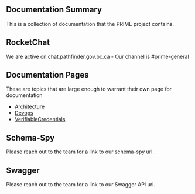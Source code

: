 ## Documentation Summary
This is a collection of documentation that the PRIME project contains.

## RocketChat
We are active on chat.pathfinder.gov.bc.ca - Our channel is #prime-general

## Documentation Pages
These are topics that are large enough to warrant their own page for documentation
- [Architecture](Architecture.md)
- [Devops](Devops.md)
- [VerifiableCredentials](VerifiableCredentials.md)

## Schema-Spy
Please reach out to the team for a link to our schema-spy url.

## Swagger
Please reach out to the team for a link to our Swagger API url.

